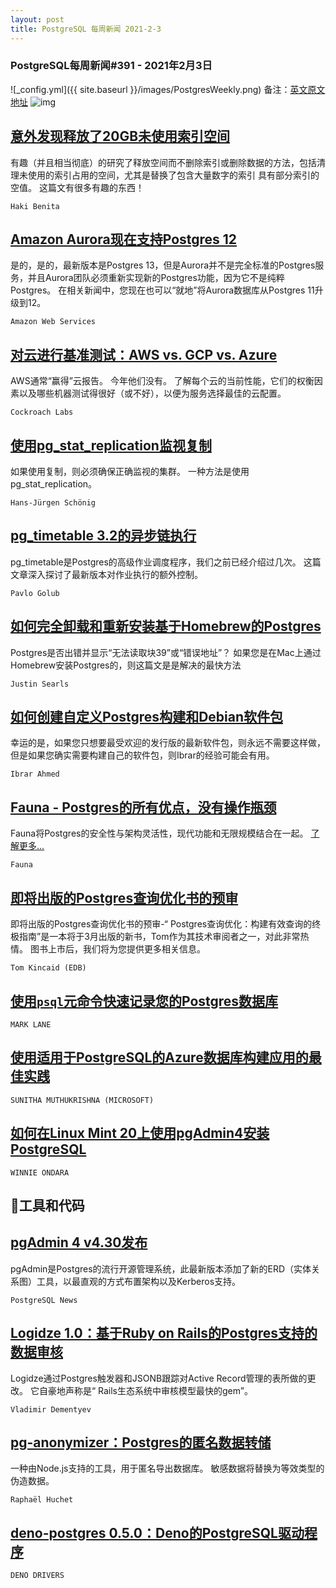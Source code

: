 ```yaml
---
layout: post
title: PostgreSQL 每周新闻 2021-2-3
---
```

### PostgreSQL每周新闻#391 - 2021年2月3日
![_config.yml]({{ site.baseurl }}/images/PostgresWeekly.png)
备注：[英文原文地址](https://postgresweekly.com/issues/391)
![img](https://res.cloudinary.com/cpress/image/upload/w_1280,e_sharpen:60/wusf4vkgx3c1m1ctfnks.jpg)
## [意外发现释放了20GB未使用索引空间](https://postgresweekly.com/link/102307/web)
有趣（并且相当彻底）的研究了释放空间而不删除索引或删除数据的方法，包括清理未使用的索引占用的空间，尤其是替换了包含大量数字的索引 具有部分索引的空值。 这篇文有很多有趣的东西！


`Haki Benita `
## [Amazon Aurora现在支持Postgres 12](https://postgresweekly.com/link/102308/web)
是的，是的，最新版本是Postgres 13，但是Aurora并不是完全标准的Postgres服务，并且Aurora团队必须重新实现新的Postgres功能，因为它不是纯粹Postgres。 在相关新闻中，您现在也可以“就地”将Aurora数据库从Postgres 11升级到12。


`Amazon Web Services `
## [对云进行基准测试：AWS vs. GCP vs. Azure](https://postgresweekly.com/link/102310/web)
AWS通常“赢得”云报告。 今年他们没有。 了解每个云的当前性能，它们的权衡因素以及哪些机器测试得很好（或不好），以便为服务选择最佳的云配置。


`Cockroach Labs `
## [使用pg_stat_replication监视复制](https://postgresweekly.com/link/102311/web)
如果使用复制，则必须确保正确监视的集群。 一种方法是使用pg_stat_replication。


`Hans-Jürgen Schönig `
## [pg_timetable 3.2的异步链执行](https://postgresweekly.com/link/102312/web)
pg_timetable是Postgres的高级作业调度程序，我们之前已经介绍过几次。 这篇文章深入探讨了最新版本对作业执行的额外控制。


`Pavlo Golub `
## [如何完全卸载和重新安装基于Homebrew的Postgres](https://postgresweekly.com/link/102314/web)
Postgres是否出错并显示“无法读取块39”或“错误地址”？ 如果您是在Mac上通过Homebrew安装Postgres的，则这篇文是是解决的最快方法


`Justin Searls `
## [如何创建自定义Postgres构建和Debian软件包](https://postgresweekly.com/link/102315/web)
幸运的是，如果您只想要最受欢迎的发行版的最新软件包，则永远不需要这样做，但是如果您确实需要构建自己的软件包，则Ibrar的经验可能会有用。


`Ibrar Ahmed `
## [Fauna - Postgres的所有优点，没有操作瓶颈](https://postgresweekly.com/link/102472/web)
Fauna将Postgres的安全性与架构灵活性，现代功能和无限规模结合在一起。 [了解更多...](https://postgresweekly.com/link/102472/web)


`Fauna `
## [即将出版的Postgres查询优化书的预审](https://postgresweekly.com/link/102317/web)
即将出版的Postgres查询优化书的预审-“ Postgres查询优化：构建有效查询的终极指南”是一本将于3月出版的新书，Tom作为其技术审阅者之一，对此非常热情。 图书上市后，我们将为您提供更多相关信息。


`Tom Kincaid (EDB) `

## [使用`psql`元命令快速记录您的Postgres数据库](https://postgresweekly.com/link/102318/web)

`MARK LANE`
## [使用适用于PostgreSQL的Azure数据库构建应用的最佳实践](https://postgresweekly.com/link/102319/web)

`SUNITHA MUTHUKRISHNA (MICROSOFT)`
## [如何在Linux Mint 20上使用pgAdmin4安装PostgreSQL](https://postgresweekly.com/link/102320/web)

`WINNIE ONDARA`

## 🔧工具和代码

## [pgAdmin 4 v4.30发布](https://postgresweekly.com/link/102321/web)
pgAdmin是Postgres的流行开源管理系统，此最新版本添加了新的ERD（实体关系图）工具，以最直观的方式布置架构以及Kerberos支持。


`PostgreSQL News `
## [Logidze 1.0：基于Ruby on Rails的Postgres支持的数据审核](https://postgresweekly.com/link/102323/web)
Logidze通过Postgres触发器和JSONB跟踪对Active Record管理的表所做的更改。 它自豪地声称是“ Rails生态系统中审核模型最快的gem”。


`Vladimir Dementyev `
## [pg-anonymizer：Postgres的匿名数据转储](https://postgresweekly.com/link/102324/web)
一种由Node.js支持的工具，用于匿名导出数据库。 敏感数据将替换为等效类型的伪造数据。


`Raphaël Huchet `

## [deno-postgres 0.5.0：Deno的PostgreSQL驱动程序](https://postgresweekly.com/link/102325/web)

`DENO DRIVERS`